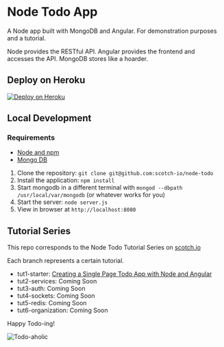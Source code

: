 # Node Todo App

A Node app built with MongoDB and Angular. For demonstration purposes and a tutorial.

Node provides the RESTful API. Angular provides the frontend and accesses the API. MongoDB stores like a hoarder.

## Deploy on Heroku

[![Deploy on Heroku](https://i.cloudup.com/sjLqTMcojN.svg)](https://heroku.com/deploy)

## Local Development

### Requirements

- [Node and npm](http://nodejs.org)
- [Mongo DB](http://www.mongodb.org)

1. Clone the repository: `git clone git@github.com:scotch-io/node-todo`
2. Install the application: `npm install`
3. Start mongodb in a different terminal with `mongod --dbpath /usr/local/var/mongodb` (or whatever works for you)
3. Start the server: `node server.js`
4. View in browser at `http://localhost:8080`

## Tutorial Series

This repo corresponds to the Node Todo Tutorial Series on [scotch.io](http://scotch.io)

Each branch represents a certain tutorial.
- tut1-starter: [Creating a Single Page Todo App with Node and Angular](http://scotch.io/tutorials/javascript/creating-a-single-page-todo-app-with-node-and-angular)
- tut2-services: Coming Soon
- tut3-auth: Coming Soon
- tut4-sockets: Coming Soon
- tut5-redis: Coming Soon
- tut6-organization: Coming Soon

Happy Todo-ing!

![Todo-aholic](http://i.imgur.com/ikyqgrn.png)
